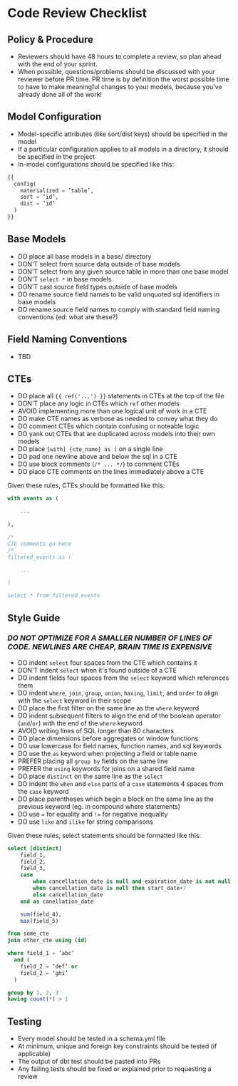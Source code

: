 # Code Review Checklist


## Policy & Procedure

- Reviewers should have 48 hours to complete a review, so plan ahead with the end of your sprint.
- When possible, questions/problems should be discussed with your reviewer before PR time. PR time is by definition the worst possible time to have to make meaningful changes to your models, because you’ve already done all of the work!

## Model Configuration

- Model-specific attributes (like sort/dist keys) should be specified in the model
- If a particular configuration applies to all models in a directory, it should be specified in the project
- In-model configurations should be specified like this:

```python
{{
  config(
    materialized = ’table’,
    sort = ’id’,
    dist = ’id’
  )
}}
```

## Base Models

- DO place all base models in a base/ directory
- DON'T select from source data outside of base models
- DON'T select from any given source table in more than one base model
- DON'T `select *` in base models
- DON'T cast source field types outside of base models
- DO rename source field names to be valid unquoted sql identifiers in base models
- DO rename source field names to comply with standard field naming conventions (ed: what are these?)

## Field Naming Conventions

- TBD

## CTEs

- DO place all `{{ ref('...') }}` statements in CTEs at the top of the file
- DON'T place any logic in CTEs which `ref` other models
- AVOID implementing more than one logical unit of work in a CTE
- DO make CTE names as verbose as needed to convey what they do
- DO comment CTEs which contain confusing or noteable logic
- DO yank out CTEs that are duplicated across models into their own models
- DO place `[with] {cte_name} as (` on a single line
- DO pad one newline above and below the sql in a CTE
- DO use block comments (`/* ... */`) to comment CTEs
- DO place CTE comments on the lines immediately above a CTE

Given these rules, CTEs should be formatted like this:

``` sql
with events as (

	...

),

/*
CTE comments go here
/*
filtered_events as (

	...

)

select * from filtered_events
```

## Style Guide
### *DO NOT OPTIMIZE FOR A SMALLER NUMBER OF LINES OF CODE. NEWLINES ARE CHEAP, BRAIN TIME IS EXPENSIVE*

- DO indent `select` four spaces from the CTE which contains it
- DON'T indent `select` when it's found outside of a CTE
- DO indent fields four spaces from the `select` keyword which references them
- DO indent `where`, `join`, `group`, `union`, `having`, `limit`, and `order` to align with the `select` keyword in their scope
- DO place the first filter on the same line as the `where` keyword
- DO indent subsequent filters to align the end of the boolean operator (`and`/`or`) with the end of the `where` keyword
- AVOID writing lines of SQL longer than 80 characters
- DO place dimensions before aggregates or window functions
- DO use lowercase for field names, function names, and sql keywords
- DO use the `as` keyword when projecting a field or table name
- PREFER placing all `group by` fields on the same line
- PREFER the `using` keywords for joins on a shared field name
- DO place `distinct` on the same line as the `select`
- DO indent the `when` and `else` parts of a `case` statements 4 spaces from the `case` keyword
- DO place parentheses which begin a block on the same line as the previous keyword (eg. in compound where statements)
- DO use `=` for equality and `!=` for negative inequality
- DO use `like` and `ilike` for string comparisons

Given these rules, select statements should be formatted like this:

```sql
select [distinct]
    field_1,
    field_2,
    field_3,
    case
        when cancellation_date is null and expiration_date is not null then expiration_date
        when cancellation_date is null then start_date+7
        else cancellation_date
    end as canellation_date

    sum(field_4),
    max(field_5)

from some_cte
join other_cte using (id)

where field_1 = ‘abc’
  and (
    field_2 = ‘def’ or
    field_2 = ‘ghi’
  )

group by 1, 2, 3
having count(*) > 1
```

## Testing

- Every model should be tested in a schema.yml file
- At minimum, unique and foreign key constraints should be tested (if applicable)
- The output of dbt test should be pasted into PRs
- Any failing tests should be fixed or explained prior to requesting a review
